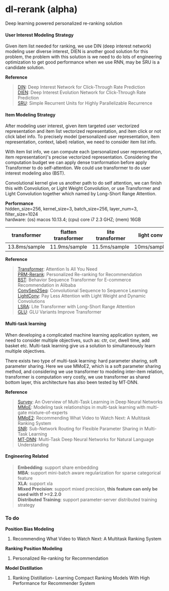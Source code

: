 # dl-rerank (alpha)
Deep learning powered personalized re-ranking solution

#### User Interest Modeling Strategy
Given item list needed for ranking, we use DIN (deep interest network) modeling user diverse interest, DIEN is another good solution for this problem, the problem with this solution is we need to do lots of engineering optimization to get good performance when we use RNN, may be SRU is a candidate solution.

**Reference**
> [DIN](https://arxiv.org/abs/1706.06978): Deep Interest Network for Click-Through Rate Prediction <br />
> [DIEN](https://arxiv.org/abs/1809.03672): Deep Interest Evolution Network for Click-Through Rate Prediction <br />
> [SRU](https://arxiv.org/abs/1709.02755): Simple Recurrent Units for Highly Parallelizable Recurrence <br />

#### Item Modeling Strategy
After modeling user interest, given item targeted user vectorized representation and item list vectorized representation, and item click or not click label info. To precisely model (personalized user representation, item representation, context, label) relation, we need to consider item list info.

With item list info, we can compute each (personalized user representation, item representation)'s precise vectorized representation. Considering the computation budget we can apply dense tranformation before apply Transformer to do self-attention. We could use transformer to do user interest modeling also (BST).

Convolutional kernel give us another path to do self attention, we can finish this with Convolution, or Light Weight Convolution, or use Transformer and Light Convolution together which named by Long-Short Range Attention.

**Performance**<br />
hidden_size=256, kernel_size=3, batch_size=256, layer_num=3, filter_size=1024 <br />
hardware: (os) macos 10.13.4; (cpu) core i7 2.3 GHZ; (mem) 16GB <br />

| transformer   |      flatten transformer      |  lite transformer |  light conv    |
|---------------|:-----------------------------:|:-----------------:|:--------------:|
| 13.8ms/sample |         11.9ms/sample         |    11.5ms/sample  |  10ms/sample   |


**Reference**
>[Transformer](https://arxiv.org/abs/1706.03762): Attention Is All You Need <br />
>[PRM-Rerank](https://arxiv.org/abs/1904.06813): Personalized Re-ranking for Recommendation <br />
>[BST](https://arxiv.org/abs/1905.06874): Behavior Sequence Transformer for E-commerce Recommendation in Alibaba <br />
>[ConvSeq2Seq](https://arxiv.org/abs/1705.03122): Convolutional Sequence to Sequence Learning <br />
>[LightConv](https://arxiv.org/abs/1901.10430): Pay Less Attention with Light Weight and Dynamic Convolutions <br />
>[LSRA](https://arxiv.org/abs/2004.11886): Lite Transformer with Long-Short Range Attention <br />
>[GLU](https://arxiv.org/abs/2002.05202): GLU Variants Improve Transformer <br />

#### Multi-task learning
When developing a complicated machine learning application system, we need to consider multiple objectives, such as: ctr, cvr, dwell time, add basket etc. Multi-task learning give us a solution to simultaneously learn multiple objectives.  <br />

There exists two type of multi-task learning: hard parameter sharing, soft parameter sharing. Here we use MMoE2, which is a soft parameter sharing method, and considering we use transformer to modeling inter-item relation, transformer is computation very costly, we use transformer as shared bottom layer, this architecture has also been tested by MT-DNN.  <br />


**Reference**
> [Survey](https://arxiv.org/abs/1706.05098): An Overview of Multi-Task Learning in Deep Neural Networks <br />
> [MMoE](https://dl.acm.org/doi/10.1145/3219819.3220007): Modeling task relationships in multi-task learning with multi-gate mixture-of-experts <br />
> [MMoE2](https://dl.acm.org/doi/10.1145/3298689.3346997): Recommending What Video to Watch Next: A Multitask Ranking System <br />
> [SNR](https://research.google/pubs/pub47842/): Sub-Network Routing for Flexible Parameter Sharing in Multi-Task Learning <br />
> [MT-DNN](https://arxiv.org/abs/1901.11504): Multi-Task Deep Neural Networks for Natural Language Understanding <br />


#### Engineering Related
> **Embedding**: support share embedding <br />
> **MBA**: support mini-batch aware regularization for sparse categorical feature <br />
> **XLA**: support xla <br />
> **Mixed Precision**: support mixed precision, **this feature can only be used with tf >=2.2.0** <br />
> **Distributed Training**: support parameter-server distributed training strategy <br />

### To do

**Position Bias Modeling** <br />
1) Recommending What Video to Watch Next: A Multitask Ranking System

**Ranking Position Modeling** <br />
1) Personalized Re-ranking for Recommendation

**Model Distillation** <br />
1) Ranking Distillation- Learning Compact Ranking Models With High Performance for Recommender System
